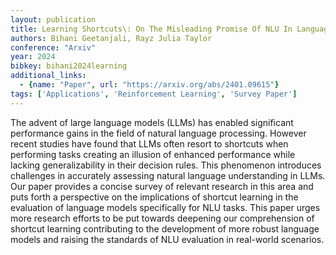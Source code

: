 ```yaml
---
layout: publication
title: Learning Shortcuts\: On The Misleading Promise Of NLU In Language Models
authors: Bihani Geetanjali, Rayz Julia Taylor
conference: "Arxiv"
year: 2024
bibkey: bihani2024learning
additional_links:
  - {name: "Paper", url: "https://arxiv.org/abs/2401.09615"}
tags: ['Applications', 'Reinforcement Learning', 'Survey Paper']
---
```

The advent of large language models (LLMs) has enabled significant performance gains in the field of natural language processing. However recent studies have found that LLMs often resort to shortcuts when performing tasks creating an illusion of enhanced performance while lacking generalizability in their decision rules. This phenomenon introduces challenges in accurately assessing natural language understanding in LLMs. Our paper provides a concise survey of relevant research in this area and puts forth a perspective on the implications of shortcut learning in the evaluation of language models specifically for NLU tasks. This paper urges more research efforts to be put towards deepening our comprehension of shortcut learning contributing to the development of more robust language models and raising the standards of NLU evaluation in real-world scenarios.
